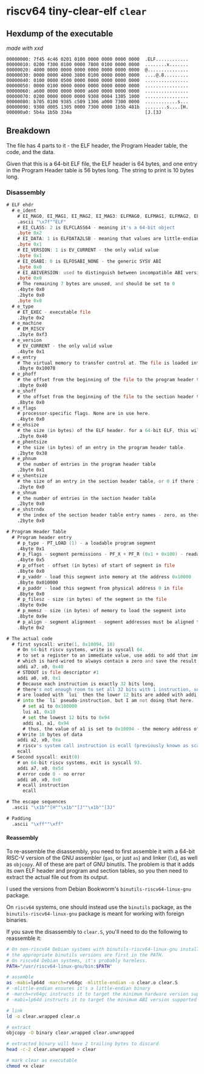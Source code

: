 # riscv64 tiny-clear-elf `clear`

## Hexdump of the executable

*made with xxd*

```xxd
00000000: 7f45 4c46 0201 0100 0000 0000 0000 0000  .ELF............
00000010: 0200 f300 0100 0000 7800 0100 0000 0000  ........x.......
00000020: 4000 0000 0000 0000 0000 0000 0000 0000  @...............
00000030: 0000 0000 4000 3800 0100 0000 0000 0000  ....@.8.........
00000040: 0100 0000 0500 0000 0000 0000 0000 0000  ................
00000050: 0000 0100 0000 0000 0000 0000 0000 0000  ................
00000060: a600 0000 0000 0000 a600 0000 0000 0000  ................
00000070: 0200 0000 0000 0000 9308 0004 1305 1000  ................
00000080: b705 0100 9385 c509 1306 a000 7300 0000  ............s...
00000090: 9308 d005 1305 0000 7300 0000 1b5b 481b  ........s....[H.
000000a0: 5b4a 1b5b 334a                           [J.[3J
```

## Breakdown

The file has 4 parts to it - the ELF header, the Program Header table, the code, and the data.

Given that this is a 64-bit ELF file, the ELF header is 64 bytes, and one entry in the Program Header table is 56 bytes long. The string to print is 10 bytes long.

### Disassembly

```asm
# ELF ehdr
  # e_ident
    # EI_MAG0, EI_MAG1, EI_MAG2, EI_MAG3: ELFMAG0, ELFMAG1, ELFMAG2, ELFMAG3 - the ELF magic number
    .ascii "\x7f""ELF"
    # EI_CLASS: 2 is ELFCLASS64 - meaning it's a 64-bit object
    .byte 0x2
    # EI_DATA: 1 is ELFDATA2LSB - meaning that values are little-endian encoded
    .byte 0x1
    # EI_VERSION: 1 is EV_CURRENT - the only valid value
    .byte 0x1
    # EI_OSABI: 0 is ELFOSABI_NONE - the generic SYSV ABI
    .byte 0x0
    # EI_ABIVERSION: used to distinguish between incompatible ABI versions. Unused for the SYSV ABI
    .byte 0x0
    # The remaining 7 bytes are unused, and should be set to 0
    .4byte 0x0
    .2byte 0x0
    .byte 0x0
  # e_type
    # ET_EXEC - executable file
    .2byte 0x2
  # e_machine
    # EM_RISCV
    .2byte 0xf3
  # e_version
    # EV_CURRENT - the only valid value
    .4byte 0x1
  # e_entry
    # The virtual memory to transfer control at. The file is loaded into memory address 0x10000, and the code starts 0x78 bytes into the file
    .8byte 0x10078
  # e_phoff
    # the offset from the beginning of the file to the program header table
    .8byte 0x40
  # e_shoff
    # the offset from the beginning of the file to the section header table - zero, as there is no section header table
    .8byte 0x0
  # e_flags
    # processor-specific flags. None are in use here.
    .4byte 0x0
  # e_ehsize
    # the size (in bytes) of the ELF header. for a 64-bit ELF, this will always be 64
    .2byte 0x40
  # e_phentsize
    # the size (in bytes) of an entry in the program header table.
    .2byte 0x38
  # e_phnum
    # the number of entries in the program header table
    .2byte 0x1
  # e_shentsize
    # the size of an entry in the section header table, or 0 if there is no section header table
    .2byte 0x0
  # e_shnum
    # the number of entries in the section header table
    .2byte 0x0
  # e_shstrndx
    # the index of the section header table entry names - zero, as there is no section header table
    .2byte 0x0

# Program Header Table
  # Program header entry
    # p_type - PT_LOAD (1) - a loadable program segment
    .4byte 0x1
    # p_flags - segment permissions - PF_X + PF_R (0x1 + 0x100) - readable and executable
    .4byte 0x5
    # p_offset - offset (in bytes) of start of segment in file
    .8byte 0x0
    # p_vaddr - load this segment into memory at the address 0x10000
    .8byte 0x010000
    # p_paddr - load this segment from physical address 0 in file
    .8byte 0x0
    # p_filesz - size (in bytes) of the segment in the file
    .8byte 0x9e
    # p_memsz - size (in bytes) of memory to load the segment into
    .8byte 0x9e
    # p_align - segment alignment - segment addresses must be aligned to multiples of this value
    .8byte 0x2

# The actual code
  # first syscall: write(1, 0x10094, 10)
    # On 64-bit riscv systems, write is syscall 64.
    # to set a register to an immediate value, use addi to add that immediate to the register x0
    # which is hard-wired to always contain a zero and save the result to the target regiser.
    addi a7, x0, 0x40
    # STDOUT is file descriptor #1
    addi a0, x0, 0x1
    # Because each instruction is exactly 32 bits long,
    # there's not enough room to set all 32 bits with 1 instruction, so the upper 20 bits
    # are loaded with `lui` then the lower 12 bits are added with addi. This can be condensed
    # into the `li` pseudo-instruction, but I am not doing that here.
      # set a1 to 0x100000
      lui a1, 0x10
      # set the lowest 12 bits to 0x94
      addi a1, a1, 0x94
      # thus, the value of a1 is set to 0x10094 - the memory address of the data to print.
    # Write 10 bytes of data
    addi a2, x0, 0xa
    # riscv's system call instruction is ecall (previously known as scall)
    ecall
  # Second syscall: exit(0)
    # on 64-bit riscv systems, exit is syscall 93.
    addi a7, x0, 0x5d
    # error code 0 - no error
    addi a0, x0, 0x0
    # ecall instruction
      ecall

# The escape sequences
  .ascii "\x1b""[H""\x1b""[J""\x1b""[3J"

# Padding
  .ascii "\xff""\xff"
```

#### Reassembly

To re-assemble the disassembly, you need to first assemble it with a 64-bit RISC-V version of the GNU assembler (`gas`, or just `as`) and linker (`ld`), as well as `objcopy`. All of these are part of GNU binutils. The problem is that it adds its own ELF header and program and section tables, so you then need to extract the actual file out from its output.

I used the versions from Debian Bookworm's `binutils-riscv64-linux-gnu` package.

On `riscv64` systems, one should instead use the `binutils` package, as the `binutils-riscv64-linux-gnu` package is meant for working with foreign binaries.

If you save the disassembly to `clear.S`, you'll need to do the following to reassemble it:

```sh
# On non-riscv64 Debian systems with binutils-riscv64-linux-gnu installed, this will ensure
# the appropriate binutils versions are first in the PATH.
# On riscv64 Debian systems, it's probably harmless.
PATH="/usr/riscv64-linux-gnu/bin:$PATH"

# assemble
as -mabi=lp64d -march=rv64gc -mlittle-endian -o clear.o clear.S
# -mlittle-endian ensures it's a little-endian binary
# -march=rv64gc instructs it to target the minimum hardware version supported by Debian
# -mabi=lp64d instructs it to target the minimum ABI version supported by Debian

# link
ld -o clear.wrapped clear.o

# extract
objcopy -O binary clear.wrapped clear.unwrapped

# extracted binary will have 2 trailing bytes to discard
head -c-2 clear.unwrapped > clear

# mark clear as executable
chmod +x clear
```
